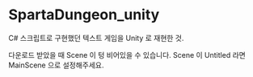 # SpartaDungeon_unity
C# 스크립트로 구현했던 텍스트 게임을 Unity 로 재현한 것.  

다운로드 받았을 때 Scene 이 텅 비어있을 수 있습니다. Scene 이 Untitled 라면 MainScene 으로 설정해주세요.


